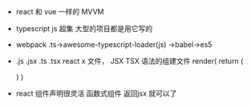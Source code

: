 - react 和 vue 一样的 MVVM
- typescript js 超集 大型的项目都是用它写的
- webpack .ts->awesome-typescript-loader(js)
->babel->es5

- .js .jsx  .ts .tsx
   react x 文件， JSX TSX 语法的组建文件
   render(
       return (
           <div />
       )
   )
- react 组件声明很灵活
    函数式组件 返回jsx 就可以了
   <!-- html template可以在js 里运行
   在js 里声明html结构 -->